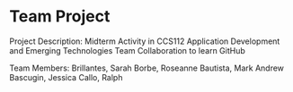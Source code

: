 # Team Project 

Project Description:
    Midterm Activity in CCS112 Application Development and Emerging Technologies
    Team Collaboration to learn GitHub

Team Members:
    Brillantes, Sarah
    Borbe, Roseanne
    Bautista, Mark Andrew
    Bascugin, Jessica
    Callo, Ralph